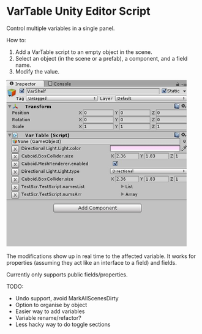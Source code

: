 VarTable Unity Editor Script
============================
Control multiple variables in a single panel.

How to:
 1. Add a VarTable script to an empty object in the scene.
 2. Select an object (in the scene or a prefab), a component, and a field name.
 3. Modify the value.
 
 ![Screenshot of VarTable editor GUI](img/screenshot.jpg)
 
The modifications show up in real time to the affected variable.  It works for properties (assuming they act like an interface to a field) and fields.

Currently only supports public fields/properties.
 
TODO:
 * Undo support, avoid MarkAllScenesDirty
 * Option to organise by object
 * Easier way to add variables
 * Variable rename/refactor?
 * Less hacky way to do toggle sections